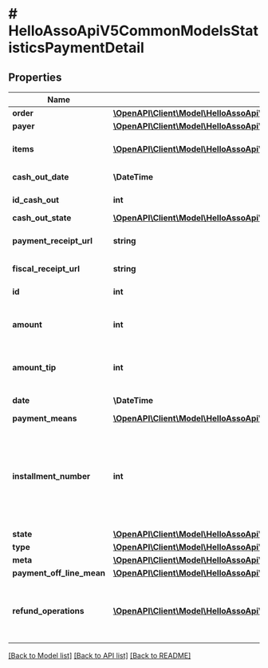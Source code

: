 # # HelloAssoApiV5CommonModelsStatisticsPaymentDetail

## Properties

Name | Type | Description | Notes
------------ | ------------- | ------------- | -------------
**order** | [**\OpenAPI\Client\Model\HelloAssoApiV5CommonModelsStatisticsOrderLight**](HelloAssoApiV5CommonModelsStatisticsOrderLight.md) |  | [optional]
**payer** | [**\OpenAPI\Client\Model\HelloAssoApiV5CommonModelsStatisticsPayer**](HelloAssoApiV5CommonModelsStatisticsPayer.md) |  | [optional]
**items** | [**\OpenAPI\Client\Model\HelloAssoApiV5CommonModelsStatisticsPaymentItem[]**](HelloAssoApiV5CommonModelsStatisticsPaymentItem.md) | Items linked to this payment | [optional]
**cash_out_date** | **\DateTime** | The date of the cash out | [optional]
**id_cash_out** | **int** | The id of the cash out | [optional]
**cash_out_state** | [**\OpenAPI\Client\Model\HelloAssoApiV5CommonModelsEnumsPaymentCashOutState**](HelloAssoApiV5CommonModelsEnumsPaymentCashOutState.md) |  | [optional]
**payment_receipt_url** | **string** | The Payment Receipt Url | [optional]
**fiscal_receipt_url** | **string** | The Fiscal Receipt Url | [optional]
**id** | **int** | The ID of the payment | [optional]
**amount** | **int** | Total Amount of the payment (in cents) | [optional]
**amount_tip** | **int** | Tip Amount of the payment (in cents) | [optional]
**date** | **\DateTime** | Date of the payment | [optional]
**payment_means** | [**\OpenAPI\Client\Model\HelloAssoApiV5CommonModelsEnumsPaymentMeans**](HelloAssoApiV5CommonModelsEnumsPaymentMeans.md) |  | [optional]
**installment_number** | **int** | Indicates the payment number (useful in the case of an order comprising payments with installments) | [optional]
**state** | [**\OpenAPI\Client\Model\HelloAssoApiV5CommonModelsEnumsPaymentState**](HelloAssoApiV5CommonModelsEnumsPaymentState.md) |  | [optional]
**type** | [**\OpenAPI\Client\Model\HelloAssoApiV5CommonModelsEnumsPaymentType**](HelloAssoApiV5CommonModelsEnumsPaymentType.md) |  | [optional]
**meta** | [**\OpenAPI\Client\Model\HelloAssoApiV5CommonModelsCommonMetaModel**](HelloAssoApiV5CommonModelsCommonMetaModel.md) |  | [optional]
**payment_off_line_mean** | [**\OpenAPI\Client\Model\HelloAssoApiV5CommonModelsEnumsPaymentMeans**](HelloAssoApiV5CommonModelsEnumsPaymentMeans.md) |  | [optional]
**refund_operations** | [**\OpenAPI\Client\Model\HelloAssoApiV5CommonModelsStatisticsRefundOperationLightModel[]**](HelloAssoApiV5CommonModelsStatisticsRefundOperationLightModel.md) | The refund operations information for the specific payment. | [optional]

[[Back to Model list]](../../README.md#models) [[Back to API list]](../../README.md#endpoints) [[Back to README]](../../README.md)

